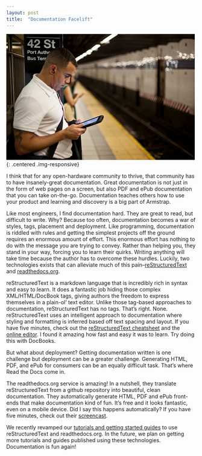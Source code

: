 ```yaml
---
layout: post
title:  "Documentation Facelift"
---
```


![Guy in Subway Reading](/img/posts/2013/12/jens-schott-knudsen-flickr.jpg){: .centered .img-responsive}

I think that for any open-hardware community to thrive, that community has to have insanely-great documentation.  Great documentation is not just in the form of web pages on a screen, but also PDF and ePub documentation that you can take on-the-go.  Documentation teaches others how to use your product and learning and discovery is a big part of Armstrap.

Like most engineers, I find documentation hard.  They are great to read, but difficult to write.  Why?  Because too often, documentation becomes a war of styles, tags, placement and deployment.  Like programming, documentation is riddled with rules and getting the simplest projects off the ground requires an enormous amount of effort.  This enormous effort has nothing to do with the message you are trying to convey.  Rather than helping you, they stand in your way, forcing you to learn their quirks.  Writing anything will take time because the author has to overcome these hurdles.  Luckily, two technologies exists that can alleviate much of this pain–[reStructuredText][1] and [readthedocs.org][2].

reStructuredText is a markdown language that is incredibly rich in syntax and easy to learn.  It does a fantastic job hiding those complex XML/HTML/DocBook tags, giving authors the freedom to express themselves in a plain-ol’ text editor.  Unlike those tag-based approaches to documentation, reStructuredText has no tags.  That’s right.  None.  reStructuredText uses an intelligent approach to documentation where styling and formatting is inferred based off text spacing and layout.  If you have five minutes, check out the [reStructuredText cheatsheet][3] and the [online editor][4].  I found it amazing how fast and easy it was to learn.  Try doing this with DocBooks.

But what about deployment?  Getting documentation written is one challenge but deployment can be a greater challenge.  Generating HTML, PDF, and ePub for consumers can be an equally difficult task.  That’s where Read the Docs come in.

The readthedocs.org service is amazing!  In a nutshell, they translate reStructuredText from a github repository into beautiful, clean documentation.  They automatically generate HTML, PDF and ePub front-ends that make documentation kind of fun.  It’s free and it looks fantastic, even on a mobile device.  Did I say this happens automatically?  If you have five minutes, check out their [screencast][5].

We recently revamped our [tutorials and getting started guides][6] to use reStructuredText and readthedocs.org.  In the future, we plan on getting more tutorials and guides published using these technologies.  Documentation is fun again!

[1]: http://docutils.sourceforge.net/rst.html
[2]: https://readthedocs.org/
[3]: http://docutils.sourceforge.net/docs/user/rst/quickref.html
[4]: http://rst.ninjs.org/
[5]: https://www.youtube.com/watch?feature=player_embedded&v=oJsUvBQyHBs
[6]: http://docs.armstrap.org/

